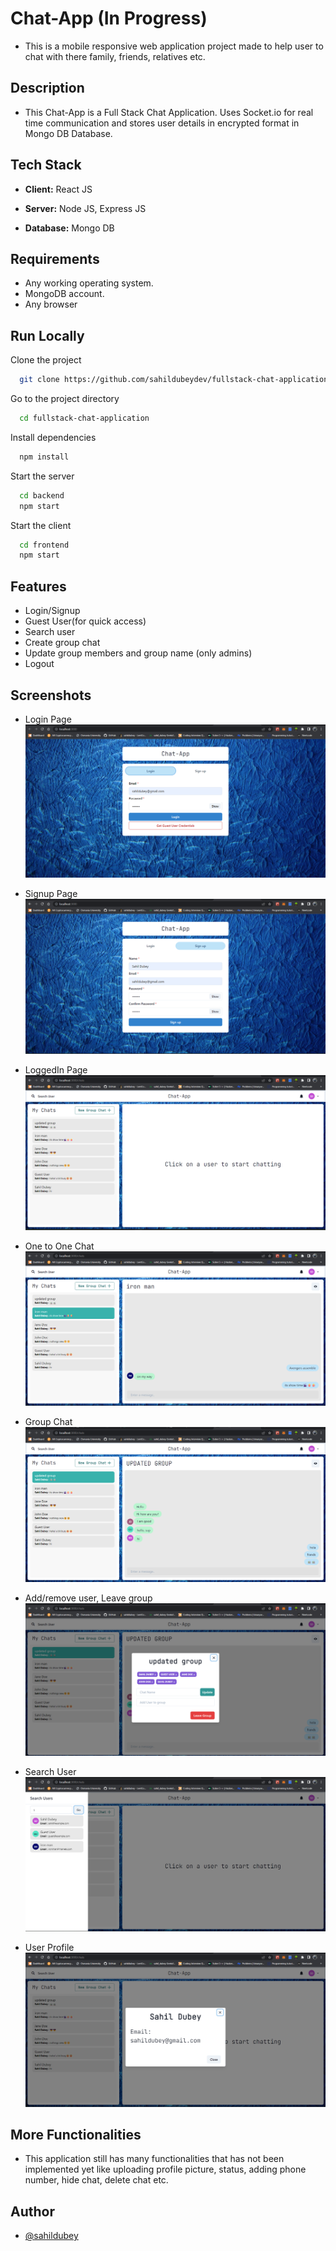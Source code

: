 
# Chat-App (In Progress)

- This is a mobile responsive web application project 
made to help user to chat with there family, friends, relatives etc.

## Description

- This Chat-App is a Full Stack Chat Application. Uses Socket.io for 
real time communication and stores user details in encrypted format 
in Mongo DB Database.





## Tech Stack

- **Client:** React JS

- **Server:** Node JS, Express JS

 - **Database:** Mongo DB

## Requirements
- Any working operating system.
- MongoDB account.
- Any browser


## Run Locally

Clone the project

```bash
  git clone https://github.com/sahildubeydev/fullstack-chat-application
```

Go to the project directory

```bash
  cd fullstack-chat-application
```

Install dependencies

```bash
  npm install
```

Start the server

```bash
  cd backend
  npm start
```

Start the client

```bash
  cd frontend
  npm start
```





## Features

- Login/Signup
- Guest User(for quick access)
- Search user
- Create group chat
- Update group members and group name (only admins)
- Logout


## Screenshots
- Login Page
![login page](screenshots/loginpage.png)

- Signup Page
![signup page](screenshots/signuppage.png)

- LoggedIn Page
![loggedin page](screenshots/loggedinpage.png)

- One to One Chat 
![one to one chat](screenshots/onetoonechat.png)

- Group Chat
![group chat](screenshots/groupchat.png)

- Add/remove user, Leave group 
![group chat](screenshots/add-remove-leave-group.png)

- Search User
![search user](screenshots/searchuser.png)

- User Profile
![user profile](screenshots/userprofile.png)


## More Functionalities

- This application still has many functionalities 
that has not been implemented yet like uploading profile picture,
status, adding phone number, hide chat, delete chat etc.


## Author

- [@sahildubey](https://github.com/sahildubeydev)

